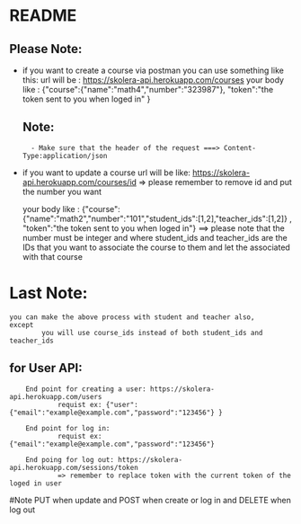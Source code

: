 # README

## Please Note:

-   if you want to create a course via postman you can use something like this:
    url will be :
            https://skolera-api.herokuapp.com/courses
    your body like : 
            {"course":{"name":"math4","number":"323987"}, "token":"the token sent to you when loged in" }

    ## Note:

          - Make sure that the header of the request ===> Content-Type:application/json

-   if you want to update a course
    url will be like:
             https://skolera-api.herokuapp.com/courses/id 
             => please remember to remove id and put the number you want

    your body like : 
            {"course":{"name":"math2","number":"101","student_ids":[1,2],"teacher_ids":[1,2]} , "token":"the token sent to you when loged in"} 
            ==> please note that the number must be integer and where student_ids and teacher_ids are the IDs that you want to associate the course to them and let the associated with that course

# Last Note:

    you can make the above process with student and teacher also,
    except 
            you will use course_ids instead of both student_ids and teacher_ids

## for User API:
        End point for creating a user: https://skolera-api.herokuapp.com/users
                requist ex: {"user":{"email":"example@example.com","password":"123456"} }

        End point for log in:
                requist ex: {"email":"example@example.com","password":"123456"}
        
        End poing for log out: https://skolera-api.herokuapp.com/sessions/token
                => remember to replace token with the current token of the loged in user

#Note
                        PUT when update and POST when create or log in and DELETE when log out 